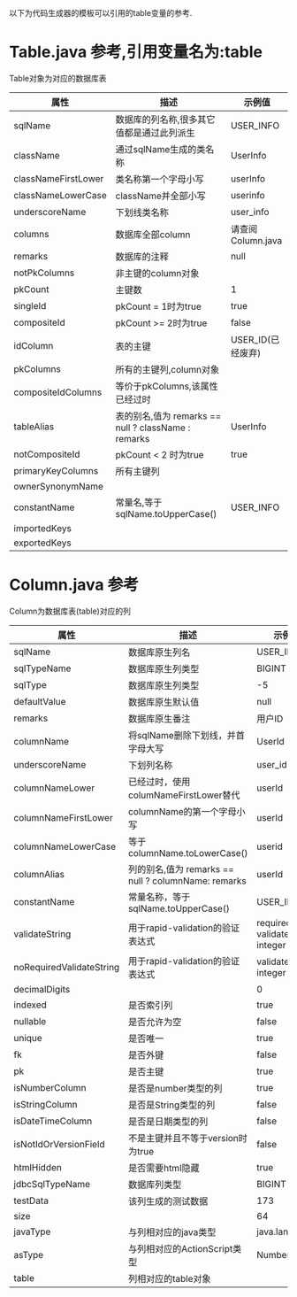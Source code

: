 以下为代码生成器的模板可以引用的table变量的参考.

# Table.java 参考,引用变量名为:table
Table对象为对应的数据库表

| 属性 | 描述 | 示例值
| ---- | ---- | ---- |
| sqlName | 数据库的列名称,很多其它值都是通过此列派生 | USER_INFO
| className | 通过sqlName生成的类名称 | UserInfo
| classNameFirstLower | 类名称第一个字母小写 | userInfo
| classNameLowerCase | className并全部小写 | userinfo
| underscoreName | 下划线类名称 | user_info
| columns | 数据库全部column | 请查阅Column.java
| remarks | 数据库的注释 | null
| notPkColumns | 非主键的column对象 | 
| pkCount | 主键数 | 1
| singleId | pkCount = 1时为true | true
| compositeId | pkCount >= 2时为true | false
| idColumn | 表的主键 | USER_ID(已经废弃)
| pkColumns | 所有的主键列,column对象 | 
| compositeIdColumns | 等价于pkColumns,该属性已经过时 | 
| tableAlias | 表的别名,值为 remarks == null ? className : remarks | UserInfo
| notCompositeId | pkCount < 2 时为true | true
| primaryKeyColumns | 所有主键列 | 
| ownerSynonymName |  | 
| constantName | 常量名,等于sqlName.toUpperCase() | USER_INFO
| importedKeys |  | 
| exportedKeys |  | 


# Column.java 参考
Column为数据库表(table)对应的列

| 属性 | 描述 | 示例值
| ---- | ---- | ---- |
| sqlName | 数据库原生列名 | USER_ID
| sqlTypeName | 数据库原生列类型 | BIGINT
| sqlType | 数据库原生列类型 | -5
| defaultValue | 数据库原生默认值 | null
| remarks | 数据库原生番注 | 用户ID
| columnName | 将sqlName删除下划线，并首字母大写 | UserId
| underscoreName | 下划列名称 | user_id
| columnNameLower | 已经过时，使用columNameFirstLower替代 | userId
| columnNameFirstLower | columnName的第一个字母小写 | userId
| columnNameLowerCase | 等于columnName.toLowerCase() | userid
| columnAlias | 列的别名,值为 remarks == null ? columnName: remarks | userId
| constantName | 常量名称，等于sqlName.toUpperCase() | USER_ID
| validateString | 用于rapid-validation的验证表达式 | required validate-integer
| noRequiredValidateString | 用于rapid-validation的验证表达式 | validate-integer
| decimalDigits |  | 0
| indexed | 是否索引列 | true
| nullable | 是否允许为空 | false
| unique | 是否唯一 | true
| fk | 是否外键 | false
| pk | 是否主键 | true
| isNumberColumn | 是否是number类型的列 | true
| isStringColumn | 是否是String类型的列 | false
| isDateTimeColumn | 是否是日期类型的列 | false
| isNotIdOrVersionField | 不是主键并且不等于version时为true | false
| htmlHidden | 是否需要html隐藏 | true
| jdbcSqlTypeName | 数据库列类型 | BIGINT
| testData | 该列生成的测试数据 | 173
| size |  | 64
| javaType | 与列相对应的java类型 | java.lang.Long
| asType | 与列相对应的ActionScript类型 | Number
| table | 列相对应的table对象 | 
